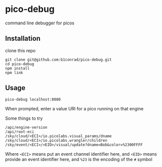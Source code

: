 # pico-debug
command line debugger for picos

## Installation
clone this repo
```
git clone git@github.com:b1conrad/pico-debug.git
cd pico-debug
npm install
npm link
```

## Usage
```
pico-debug localhost:8080
```

When prompted, enter a value URI for a pico running on that engine

Some things to try

```
/api/engine-version
/api/root-eci
/sky/cloud/<ECI>/io.picolabs.visual_params/dname
/sky/cloud/<ECI>/io.picolabs.wrangler/children
/sky/event/<ECI>/<EID>/visual/update?dname=Bob&color=%2300FFFF
```

Where `<ECI>` means put an event channel identifier here, 
and `<EID>` means provide an event identifier here,
and `%23` is the encoding of the `#` symbol
  
  
